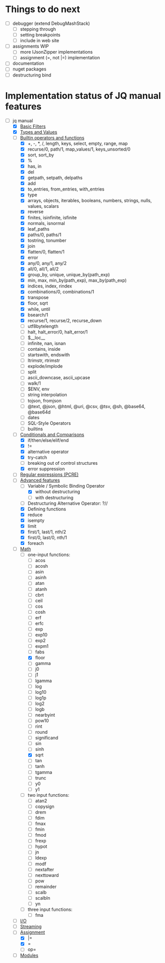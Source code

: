# Things to do next

- [ ] debugger (extend DebugMashStack)
  - [ ] stepping through
  - [ ] setting breakpoints
  - [ ] include in web site
- [ ] assignments WIP
  - [ ] more IJsonZipper implementations
  - [ ] assignment (=, not |=) implementation
- [ ] documentation
- [ ] nuget packages
- [ ] destructuring bind

# Implementation status of JQ manual features

- [ ] jq manual
  - [x] [Basic Filters](https://stedolan.github.io/jq/manual/#Basicfilters)
  - [x] [Types and Values](https://stedolan.github.io/jq/manual/#TypesandValues)
  - [ ] [Builtin operators and functions](https://stedolan.github.io/jq/manual/#Builtinoperatorsandfunctions)
    - [x] +, -, *, /, length, keys, select, empty, range, map
    - [x] recurse/0, path/1, map_values/1, keys_unsorted/0
    - [x] sort, sort_by
    - [x] %
    - [x] has, in
    - [x] del
    - [x] getpath, setpath, delpaths
    - [x] add
    - [x] to_entries, from_entries, with_entries
    - [x] type
    - [x] arrays, objects, iterables, booleans, numbers, strings, nulls, values, scalars 
    - [x] reverse
    - [x] finites, isinfinite, isfinite
    - [x] normals, isnormal
    - [x] leaf_paths
    - [x] paths/0, paths/1
    - [x] tostring, tonumber
    - [x] join
    - [x] flatten/0, flatten/1
    - [x] error
    - [x] any/0, any/1, any/2
    - [x] all/0, all/1, all/2
    - [x] group_by, unique, unique_by(path_exp) 
    - [x] min, max, min_by(path_exp), max_by(path_exp)
    - [x] indices, index, rindex
    - [x] combinations/0, combinations/1
    - [x] transpose
    - [x] floor, sqrt
    - [x] while, until
    - [x] bsearch/1
    - [x] recurse/1, recurse/2, recurse_down
    - [ ] utf8bytelength
    - [ ] halt, halt_error/0, halt_error/1
    - [ ] $\_\_loc\_\_
    - [ ] infinite, nan, isnan
    - [ ] contains, inside
    - [ ] startswith, endswith
    - [ ] ltrimstr, rtrimstr
    - [ ] explode/implode
    - [ ] split
    - [ ] ascii_downcase, ascii_upcase
    - [ ] walk/1
    - [ ] $ENV, env
    - [ ] string interpolation
    - [ ] tojson, fromjson
    - [ ] @text, @json, @html, @uri, @csv, @tsv, @sh, @base64, @base64d
    - [ ] dates
    - [ ] SQL-Style Operators
    - [ ] builtins
  - [ ] [Conditionals and Comparisons](https://stedolan.github.io/jq/manual/#ConditionalsandComparisons)
    - [x] if/then/else/elif/end
    - [x] !=
    - [x] alternative operator
    - [x] try-catch
    - [ ] breaking out of control structures
    - [x] error suppression
  - [ ] [Regular expressions (PCRE)](https://stedolan.github.io/jq/manual/#RegularexpressionsPCRE)
  - [ ] [Advanced features](https://stedolan.github.io/jq/manual/#Advancedfeatures)
    - [ ] Variable / Symbolic Binding Operator
      - [x] without destructuring
      - [ ] with destructuring
    - [ ] Destructuring Alternative Operator: ?//
    - [x] Defining functions
    - [x] reduce
    - [x] isempty
    - [x] limit
    - [x] first/1, last/1, nth/2
    - [x] first/0, last/0, nth/1
    - [x] foreach
  - [ ] [Math](https://stedolan.github.io/jq/manual/#Math)
    - [ ] one-input functions:
      - [ ] acos
      - [ ] acosh
      - [ ] asin
      - [ ] asinh
      - [ ] atan
      - [ ] atanh
      - [ ] cbrt
      - [ ] ceil
      - [ ] cos
      - [ ] cosh
      - [ ] erf
      - [ ] erfc
      - [ ] exp
      - [ ] exp10
      - [ ] exp2
      - [ ] expm1
      - [ ] fabs
      - [x] floor
      - [ ] gamma
      - [ ] j0
      - [ ] j1
      - [ ] lgamma
      - [ ] log
      - [ ] log10
      - [ ] log1p
      - [ ] log2
      - [ ] logb
      - [ ] nearbyint
      - [ ] pow10
      - [ ] rint
      - [ ] round
      - [ ] significand
      - [ ] sin
      - [ ] sinh
      - [x] sqrt
      - [ ] tan
      - [ ] tanh
      - [ ] tgamma
      - [ ] trunc
      - [ ] y0
      - [ ] y1
    - [ ] two input functions:
      - [ ] atan2
      - [ ] copysign
      - [ ] drem
      - [ ] fdim
      - [ ] fmax
      - [ ] fmin
      - [ ] fmod
      - [ ] frexp
      - [ ] hypot
      - [ ] jn
      - [ ] ldexp
      - [ ] modf
      - [ ] nextafter
      - [ ] nexttoward
      - [ ] pow
      - [ ] remainder
      - [ ] scalb
      - [ ] scalbln
      - [ ] yn
    - [ ] three input functions:
      - [ ] fma
  - [ ] [I/O](https://stedolan.github.io/jq/manual/#IO)
  - [ ] [Streaming](https://stedolan.github.io/jq/manual/#Streaming)
  - [ ] [Assignment](https://stedolan.github.io/jq/manual/#Assignment)
    - [x] |=
    - [x] =
    - [ ] op=
  - [ ] [Modules](https://stedolan.github.io/jq/manual/#Modules)
